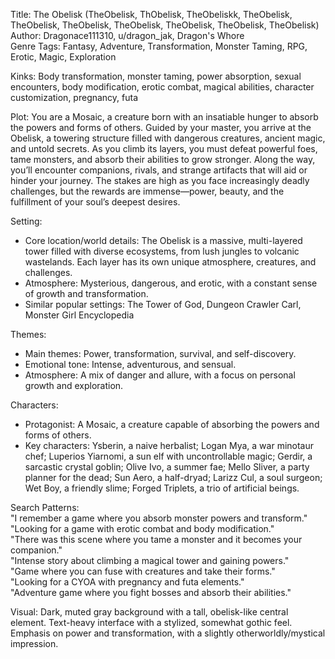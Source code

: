 Title: The Obelisk (TheObelisk, ThObelisk, TheObeliskk, TheObelisk, TheObelisk, TheObelisk, TheObelisk, TheObelisk, TheObelisk, TheObelisk)  
Author: Dragonace111310, u/dragon_jak, Dragon's Whore  
Genre Tags: Fantasy, Adventure, Transformation, Monster Taming, RPG, Erotic, Magic, Exploration  

Kinks: Body transformation, monster taming, power absorption, sexual encounters, body modification, erotic combat, magical abilities, character customization, pregnancy, futa  

Plot: You are a Mosaic, a creature born with an insatiable hunger to absorb the powers and forms of others. Guided by your master, you arrive at the Obelisk, a towering structure filled with dangerous creatures, ancient magic, and untold secrets. As you climb its layers, you must defeat powerful foes, tame monsters, and absorb their abilities to grow stronger. Along the way, you’ll encounter companions, rivals, and strange artifacts that will aid or hinder your journey. The stakes are high as you face increasingly deadly challenges, but the rewards are immense—power, beauty, and the fulfillment of your soul’s deepest desires.  

Setting:  
- Core location/world details: The Obelisk is a massive, multi-layered tower filled with diverse ecosystems, from lush jungles to volcanic wastelands. Each layer has its own unique atmosphere, creatures, and challenges.  
- Atmosphere: Mysterious, dangerous, and erotic, with a constant sense of growth and transformation.  
- Similar popular settings: The Tower of God, Dungeon Crawler Carl, Monster Girl Encyclopedia  

Themes:  
- Main themes: Power, transformation, survival, and self-discovery.  
- Emotional tone: Intense, adventurous, and sensual.  
- Atmosphere: A mix of danger and allure, with a focus on personal growth and exploration.  

Characters:  
- Protagonist: A Mosaic, a creature capable of absorbing the powers and forms of others.  
- Key characters: Ysberin, a naive herbalist; Logan Mya, a war minotaur chef; Luperios Yiarnomi, a sun elf with uncontrollable magic; Gerdir, a sarcastic crystal goblin; Olive Ivo, a summer fae; Mello Sliver, a party planner for the dead; Sun Aero, a half-dryad; Larizz Cul, a soul surgeon; Wet Boy, a friendly slime; Forged Triplets, a trio of artificial beings.  

Search Patterns:  
"I remember a game where you absorb monster powers and transform."  
"Looking for a game with erotic combat and body modification."  
"There was this scene where you tame a monster and it becomes your companion."  
"Intense story about climbing a magical tower and gaining powers."  
"Game where you can fuse with creatures and take their forms."  
"Looking for a CYOA with pregnancy and futa elements."  
"Adventure game where you fight bosses and absorb their abilities."

Visual: Dark, muted gray background with a tall, obelisk-like central element.  Text-heavy interface with a stylized, somewhat gothic feel.  Emphasis on power and transformation, with a slightly otherworldly/mystical impression.